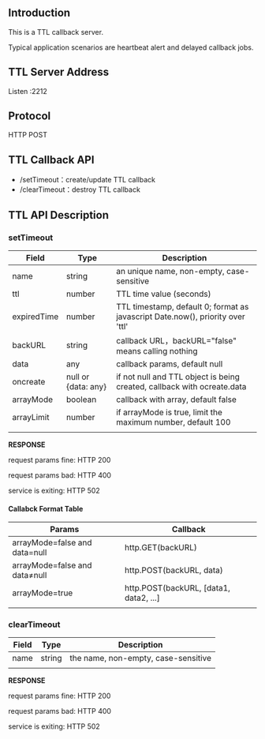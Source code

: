 ## Introduction

This is a TTL callback server.


Typical application scenarios are heartbeat alert and delayed callback jobs.

## TTL Server Address
Listen :2212

## Protocol
HTTP POST

## TTL Callback API

- /setTimeout：create/update TTL callback
- /clearTimeout：destroy TTL callback

## TTL API Description
### setTimeout
| Field | Type | Description |
| --- | --- | --- |
| name | string | an unique name, non-empty, case-sensitive |
| ttl | number | TTL time value (seconds) |
| expiredTime | number | TTL timestamp, default 0; format as javascript Date.now(), priority over 'ttl' |
| backURL | string | callback URL，backURL="false" means calling nothing |
| data | any | callback params, default null |
| oncreate | null or {data: any} | if not null and TTL object is being created, callback with ocreate.data |
| arrayMode | boolean | callback with array, default false |
| arrayLimit | number | if arrayMode is true, limit the maximum number, default 100 |
|  |  |  |


**RESPONSE**


request params fine: HTTP 200


request params bad: HTTP 400


service is exiting: HTTP 502


#### Callabck Format Table
| Params | Callback |
| --- | --- |
| arrayMode=false and data=null | http.GET(backURL) |
| arrayMode=false and data≠null | http.POST(backURL, data) |
| arrayMode=true | http.POST(backURL, [data1, data2, ...] |
|  |  |


### clearTimeout
| Field | Type | Description |
| --- | --- | --- |
| name | string | the name, non-empty, case-sensitive |
|  |  |  |

**RESPONSE**


request params fine: HTTP 200


request params bad: HTTP 400


service is exiting: HTTP 502
